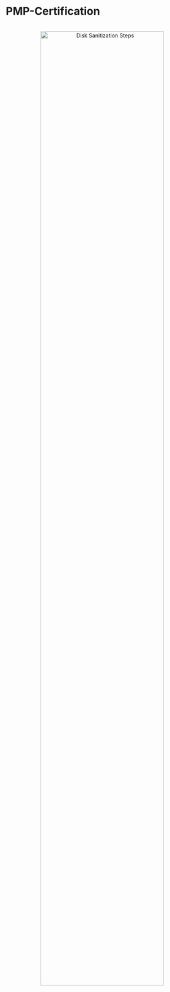 # PMP-Certification

<p align="center">
<br/>
<img src="https://imgur.com/mhwwnVt.png" height="80%" width="80%" alt="Disk Sanitization Steps"/>
